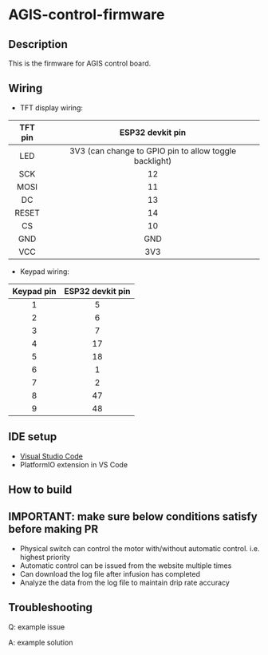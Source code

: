 # AGIS-control-firmware

## Description
This is the firmware for AGIS control board.

## Wiring

- TFT display wiring:

| **TFT pin** |                  **ESP32 devkit pin**                  |
|:-----------:|:------------------------------------------------------:|
|     LED     | 3V3 (can change to GPIO pin to allow toggle backlight) |
|     SCK     |                           12                           |
|     MOSI    |                           11                           |
|      DC     |                           13                           |
|    RESET    |                           14                           |
|      CS     |                           10                           |
|     GND     |                           GND                          |
|     VCC     |                           3V3                          |

- Keypad wiring:

| **Keypad pin** | **ESP32 devkit pin** |
|:--------------:|:--------------------:|
|        1       |           5          |
|        2       |           6          |
|        3       |           7          |
|        4       |          17          |
|        5       |          18          |
|        6       |           1          |
|        7       |           2          |
|        8       |          47          |
|        9       |          48          |


## IDE setup
+ [Visual Studio Code](https://code.visualstudio.com/)
+ PlatformIO extension in VS Code

## How to build

## IMPORTANT: make sure below conditions satisfy before making PR
+ Physical switch can control the motor with/without automatic control. i.e. highest priority
+ Automatic control can be issued from the website multiple times
+ Can download the log file after infusion has completed
+ Analyze the data from the log file to maintain drip rate accuracy

## Troubleshooting
Q: example issue

A: example solution
